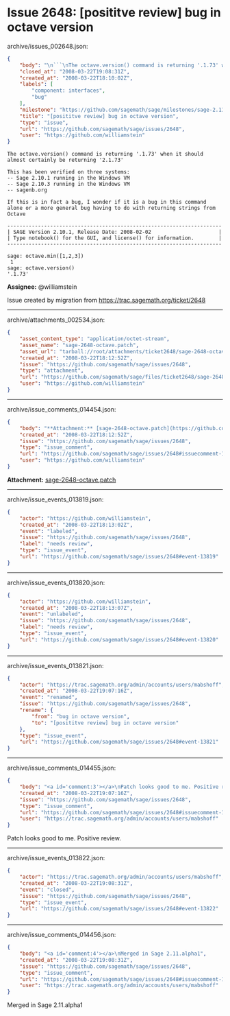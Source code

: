 # Issue 2648: [posititve review] bug in octave version

archive/issues_002648.json:
```json
{
    "body": "\n```\nThe octave.version() command is returning '.1.73' when it should\nalmost certainly be returning '2.1.73'\n\nThis has been verified on three systems:\n-- Sage 2.10.1 running in the Windows VM\n-- Sage 2.10.3 running in the Windows VM\n-- sagenb.org\n\nIf this is in fact a bug, I wonder if it is a bug in this command\nalone or a more general bug having to do with returning strings from\nOctave\n\n----------------------------------------------------------------------\n| SAGE Version 2.10.1, Release Date: 2008-02-02                      |\n| Type notebook() for the GUI, and license() for information.        |\n----------------------------------------------------------------------\n\nsage: octave.min([1,2,3])\n 1\nsage: octave.version()\n'.1.73'\n```\n\n**Assignee:** @williamstein\n\nIssue created by migration from https://trac.sagemath.org/ticket/2648\n\n",
    "closed_at": "2008-03-22T19:08:31Z",
    "created_at": "2008-03-22T18:10:02Z",
    "labels": [
        "component: interfaces",
        "bug"
    ],
    "milestone": "https://github.com/sagemath/sage/milestones/sage-2.11",
    "title": "[posititve review] bug in octave version",
    "type": "issue",
    "url": "https://github.com/sagemath/sage/issues/2648",
    "user": "https://github.com/williamstein"
}
```

```
The octave.version() command is returning '.1.73' when it should
almost certainly be returning '2.1.73'

This has been verified on three systems:
-- Sage 2.10.1 running in the Windows VM
-- Sage 2.10.3 running in the Windows VM
-- sagenb.org

If this is in fact a bug, I wonder if it is a bug in this command
alone or a more general bug having to do with returning strings from
Octave

----------------------------------------------------------------------
| SAGE Version 2.10.1, Release Date: 2008-02-02                      |
| Type notebook() for the GUI, and license() for information.        |
----------------------------------------------------------------------

sage: octave.min([1,2,3])
 1
sage: octave.version()
'.1.73'
```

**Assignee:** @williamstein

Issue created by migration from https://trac.sagemath.org/ticket/2648





---

archive/attachments_002534.json:
```json
{
    "asset_content_type": "application/octet-stream",
    "asset_name": "sage-2648-octave.patch",
    "asset_url": "tarball://root/attachments/ticket2648/sage-2648-octave.patch",
    "created_at": "2008-03-22T18:12:52Z",
    "issue": "https://github.com/sagemath/sage/issues/2648",
    "type": "attachment",
    "url": "https://github.com/sagemath/sage/files/ticket2648/sage-2648-octave.patch",
    "user": "https://github.com/williamstein"
}
```



---

archive/issue_comments_014454.json:
```json
{
    "body": "**Attachment:** [sage-2648-octave.patch](https://github.com/sagemath/sage/files/ticket2648/sage-2648-octave.patch)",
    "created_at": "2008-03-22T18:12:52Z",
    "issue": "https://github.com/sagemath/sage/issues/2648",
    "type": "issue_comment",
    "url": "https://github.com/sagemath/sage/issues/2648#issuecomment-14454",
    "user": "https://github.com/williamstein"
}
```

**Attachment:** [sage-2648-octave.patch](https://github.com/sagemath/sage/files/ticket2648/sage-2648-octave.patch)



---

archive/issue_events_013819.json:
```json
{
    "actor": "https://github.com/williamstein",
    "created_at": "2008-03-22T18:13:02Z",
    "event": "labeled",
    "issue": "https://github.com/sagemath/sage/issues/2648",
    "label": "needs review",
    "type": "issue_event",
    "url": "https://github.com/sagemath/sage/issues/2648#event-13819"
}
```



---

archive/issue_events_013820.json:
```json
{
    "actor": "https://github.com/williamstein",
    "created_at": "2008-03-22T18:13:07Z",
    "event": "unlabeled",
    "issue": "https://github.com/sagemath/sage/issues/2648",
    "label": "needs review",
    "type": "issue_event",
    "url": "https://github.com/sagemath/sage/issues/2648#event-13820"
}
```



---

archive/issue_events_013821.json:
```json
{
    "actor": "https://trac.sagemath.org/admin/accounts/users/mabshoff",
    "created_at": "2008-03-22T19:07:16Z",
    "event": "renamed",
    "issue": "https://github.com/sagemath/sage/issues/2648",
    "rename": {
        "from": "bug in octave version",
        "to": "[posititve review] bug in octave version"
    },
    "type": "issue_event",
    "url": "https://github.com/sagemath/sage/issues/2648#event-13821"
}
```



---

archive/issue_comments_014455.json:
```json
{
    "body": "<a id='comment:3'></a>\nPatch looks good to me. Positive review.",
    "created_at": "2008-03-22T19:07:16Z",
    "issue": "https://github.com/sagemath/sage/issues/2648",
    "type": "issue_comment",
    "url": "https://github.com/sagemath/sage/issues/2648#issuecomment-14455",
    "user": "https://trac.sagemath.org/admin/accounts/users/mabshoff"
}
```

<a id='comment:3'></a>
Patch looks good to me. Positive review.



---

archive/issue_events_013822.json:
```json
{
    "actor": "https://trac.sagemath.org/admin/accounts/users/mabshoff",
    "created_at": "2008-03-22T19:08:31Z",
    "event": "closed",
    "issue": "https://github.com/sagemath/sage/issues/2648",
    "type": "issue_event",
    "url": "https://github.com/sagemath/sage/issues/2648#event-13822"
}
```



---

archive/issue_comments_014456.json:
```json
{
    "body": "<a id='comment:4'></a>\nMerged in Sage 2.11.alpha1",
    "created_at": "2008-03-22T19:08:31Z",
    "issue": "https://github.com/sagemath/sage/issues/2648",
    "type": "issue_comment",
    "url": "https://github.com/sagemath/sage/issues/2648#issuecomment-14456",
    "user": "https://trac.sagemath.org/admin/accounts/users/mabshoff"
}
```

<a id='comment:4'></a>
Merged in Sage 2.11.alpha1
